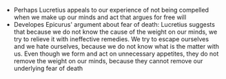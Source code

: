 - Perhaps Lucretius appeals to our experience of not being compelled when we make up our minds and act that argues for free will
- Developes Epicurus' argument about fear of death: Lucretius suggests that because we do not know the cause of the weight on our minds, we try to relieve it with ineffective remedies. We try to escape ourselves and we hate ourselves, because we do not know what is the matter with us. Even though we form and act on unnecessary appetites, they do not remove the weight on our minds, because they cannot remove our underlying fear of death
